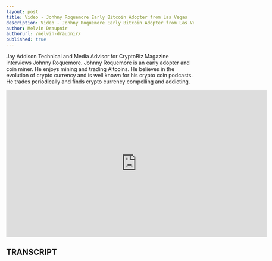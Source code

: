 ```yaml
---
layout: post
title: Video - Johhny Roquemore Early Bitcoin Adopter from Las Vegas
description: Video - Johhny Roquemore Early Bitcoin Adopter from Las Vegas
author: Melvin Draupnir
authorurl: /melvin-draupnir/
published: true
---
```


<p>Jay Addison Technical and Media Advisor for CryptoBiz Magazine interviews Johnny Roquemore. Johnny Roquemore is an early adopter and coin miner. He enjoys mining and trading Altcoins. He believes in the evolution of crypto currency and is well known for his crypto coin podcasts. He trades periodically and finds crypto currency compelling and addicting.</p>

<center><iframe width="700" height="394" src="https://www.youtube.com/embed/Xuear_UxeJQ" frameborder="0" allowfullscreen></iframe></center>

<h2>TRANSCRIPT</h2>
